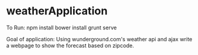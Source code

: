 # weatherApplication

To Run:
npm install
bower install
grunt serve

Goal of application:
Using wunderground.com's weather api and ajax write a webpage to show
the forecast based on zipcode.
